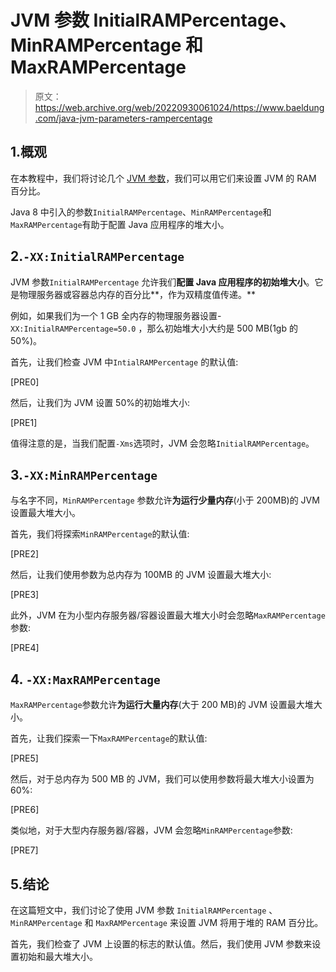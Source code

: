# JVM 参数 InitialRAMPercentage、MinRAMPercentage 和 MaxRAMPercentage

> 原文：<https://web.archive.org/web/20220930061024/https://www.baeldung.com/java-jvm-parameters-rampercentage>

## 1.概观

在本教程中，我们将讨论几个 [JVM 参数](/web/20220908144053/https://www.baeldung.com/jvm-parameters)，我们可以用它们来设置 JVM 的 RAM 百分比。

Java 8 中引入的参数`InitialRAMPercentage`、`MinRAMPercentage`和`MaxRAMPercentage`有助于配置 Java 应用程序的堆大小。

## 2.`-XX:InitialRAMPercentage`

JVM 参数`InitialRAMPercentage` 允许我们**配置 Java 应用程序的初始堆大小**。它是物理服务器或容器总内存的百分比**，作为双精度值传递。**

例如，如果我们为一个 1 GB 全内存的物理服务器设置- `XX:InitialRAMPercentage=50.0` ，那么初始堆大小大约是 500 MB(1gb 的 50%)。

首先，让我们检查 JVM 中`IntialRAMPercentage` 的默认值:

[PRE0]

然后，让我们为 JVM 设置 50%的初始堆大小:

[PRE1]

值得注意的是，当我们配置`-Xms`选项时，JVM 会忽略`InitialRAMPercentage`。

## 3.`-XX:MinRAMPercentage`

与名字不同，`MinRAMPercentage` 参数允许**为运行少量内存**(小于 200MB)的 JVM 设置最大堆大小。

首先，我们将探索`MinRAMPercentage`的默认值:

[PRE2]

然后，让我们使用参数为总内存为 100MB 的 JVM 设置最大堆大小:

[PRE3]

此外，JVM 在为小型内存服务器/容器设置最大堆大小时会忽略`MaxRAMPercentage`参数:

[PRE4]

## 4. `-XX:MaxRAMPercentage`

`MaxRAMPercentage`参数允许**为运行大量内存**(大于 200 MB)的 JVM 设置最大堆大小。

首先，让我们探索一下`MaxRAMPercentage`的默认值:

[PRE5]

然后，对于总内存为 500 MB 的 JVM，我们可以使用参数将最大堆大小设置为 60%:

[PRE6]

类似地，对于大型内存服务器/容器，JVM 会忽略`MinRAMPercentage`参数:

[PRE7]

## 5.结论

在这篇短文中，我们讨论了使用 JVM 参数 `InitialRAMPercentage` 、 `MinRAMPercentage` 和 `MaxRAMPercentage` 来设置 JVM 将用于堆的 RAM 百分比。

首先，我们检查了 JVM 上设置的标志的默认值。然后，我们使用 JVM 参数来设置初始和最大堆大小。